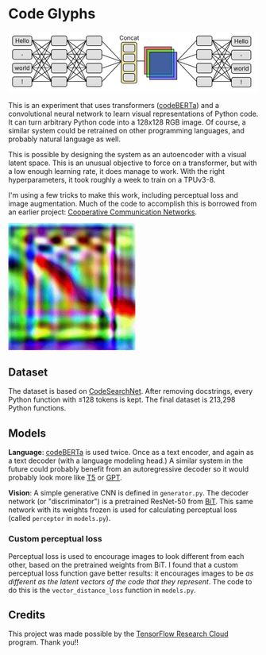 # Code Glyphs

![Architecture](vis/architecture.png)

This is an experiment that uses transformers ([codeBERTa](https://huggingface.co/huggingface/CodeBERTa-small-v1)) and a convolutional neural network to learn visual representations of Python code. It can turn arbitrary Python code into a 128x128 RGB image. Of course, a similar system could be retrained on other programming languages, and probably natural language as well.

This is possible by designing the system as an autoencoder with a visual latent space. This is an unusual objective to force on a transformer, but with a low enough learning rate, it does manage to work. With the right hyperparameters, it took roughly a week to train on a TPUv3-8.

I'm using a few tricks to make this work, including perceptual loss and image augmentation. Much of the code to accomplish this is borrowed from an earlier project: [Cooperative Communication Networks](https://github.com/noahtren/Cooperative-Communication-Networks).

![Animation](vis/vid.gif)

## Dataset

The dataset is based on [CodeSearchNet](https://github.com/github/CodeSearchNet). After removing docstrings, every Python function with ≤128 tokens is kept. The final dataset is 213,298 Python functions.

## Models

**Language**: [codeBERTa](https://huggingface.co/huggingface/CodeBERTa-small-v1) is used twice. Once as a text encoder, and again as a text decoder (with a language modeling head.) A similar system in the future could probably benefit from an autoregressive decoder so it would probably look more like [T5](https://arxiv.org/abs/1910.10683) or [GPT](https://cdn.openai.com/research-covers/language-unsupervised/language_understanding_paper.pdf).

**Vision**: A simple generative CNN is defined in `generator.py`. The decoder network (or "discriminator") is a pretrained ResNet-50 from [BiT](https://github.com/google-research/big_transfer). This same network with its weights frozen is used for calculating perceptual loss (called `perceptor` in `models.py`).

### Custom perceptual loss

Perceptual loss is used to encourage images to look different from each other, based on the pretrained weights from BiT. I found that a custom perceptual loss function gave better results: it encourages images to be *as different as the latent vectors of the code that they represent*. The code to do this is the `vector_distance_loss` function in `models.py`.

## Credits

This project was made possible by the [TensorFlow Research Cloud](https://www.tensorflow.org/tfrc) program. Thank you!!
